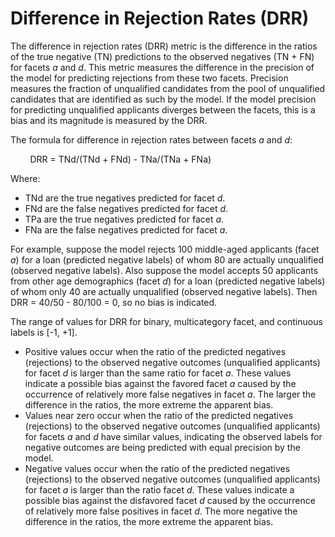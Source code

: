 # Difference in Rejection Rates \(DRR\)<a name="clarify-post-training-bias-metric-drr"></a>

The difference in rejection rates \(DRR\) metric is the difference in the ratios of the true negative \(TN\) predictions to the observed negatives \(TN \+ FN\) for facets *a* and *d*\. This metric measures the difference in the precision of the model for predicting rejections from these two facets\. Precision measures the fraction of unqualified candidates from the pool of unqualified candidates that are identified as such by the model\. If the model precision for predicting unqualified applicants diverges between the facets, this is a bias and its magnitude is measured by the DRR\.

The formula for difference in rejection rates between facets *a* and *d*:

        DRR = TNd/\(TNd \+ FNd\) \- TNa/\(TNa \+ FNa\) 

Where:
+ TNd are the true negatives predicted for facet *d*\.
+ FNd are the false negatives predicted for facet *d*\.
+ TPa are the true negatives predicted for facet *a*\.
+ FNa are the false negatives predicted for facet *a*\.

For example, suppose the model rejects 100 middle\-aged applicants \(facet *a*\) for a loan \(predicted negative labels\) of whom 80 are actually unqualified \(observed negative labels\)\. Also suppose the model accepts 50 applicants from other age demographics \(facet *d*\) for a loan \(predicted negative labels\) of whom only 40 are actually unqualified \(observed negative labels\)\. Then DRR = 40/50 \- 80/100 = 0, so no bias is indicated\.

The range of values for DRR for binary, multicategory facet, and continuous labels is \[\-1, \+1\]\.
+ Positive values occur when the ratio of the predicted negatives \(rejections\) to the observed negative outcomes \(unqualified applicants\) for facet *d* is larger than the same ratio for facet *a*\. These values indicate a possible bias against the favored facet *a* caused by the occurrence of relatively more false negatives in facet *a*\. The larger the difference in the ratios, the more extreme the apparent bias\.
+ Values near zero occur when the ratio of the predicted negatives \(rejections\) to the observed negative outcomes \(unqualified applicants\) for facets *a* and *d* have similar values, indicating the observed labels for negative outcomes are being predicted with equal precision by the model\.
+ Negative values occur when the ratio of the predicted negatives \(rejections\) to the observed negative outcomes \(unqualified applicants\) for facet *a* is larger than the ratio facet *d*\. These values indicate a possible bias against the disfavored facet *d* caused by the occurrence of relatively more false positives in facet *d*\. The more negative the difference in the ratios, the more extreme the apparent bias\.